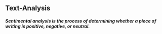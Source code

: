 ## Text-Analysis
##### Sentimental analysis is the process of determining whether a piece of writing is positive, negative, or neutral.
